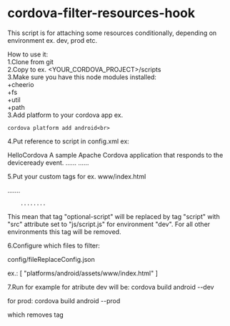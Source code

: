# cordova-filter-resources-hook
This script is for attaching some resources conditionally, depending on environment ex. dev, prod etc. 


How to use it:<br>
1.Clone from git<br>
2.Copy to ex. <YOUR_CORDOVA_PROJECT>/scripts<br>
3.Make sure you have this node modules installed:<br>
+cheerio<br>
+fs<br>
+util<br>
+path<br>
3.Add platform to your cordova app ex.<br>

    cordova platform add android<br>

4.Put reference to script in config.xml ex:<br>

<?xml version='1.0' encoding='utf-8'?>
<widget id="io.cordova.hellocordova" version="0.0.1" xmlns="http://www.w3.org/ns/widgets" xmlns:cdv="http://cordova.apache.org/ns/1.0">
    <name>HelloCordova</name>
    <description>
        A sample Apache Cordova application that responds to the deviceready event.
    </description>
    ......
    <hook type="after_prepare" src="scripts/filterResource.js" />
    ......
</widget>

5.Put your custom tags for ex. www/index.html

<html>
        .......
        <optional-script script-src="c"  env="dev"></optional-script>
        
        ........
</html>

This mean that tag "optional-script" will be replaced by tag "script" with "src" attribute set to "js/script.js" for environment "dev". For all other environments this tag will be removed.

6.Configure which files to filter:

config/fileReplaceConfig.json

 ex.:
 [
   "platforms/android/assets/www/index.html"
 ]

7.Run for example for atribute dev will be:
    cordova build android --dev

for prod:
    cordova build android --prod

which removes tag








